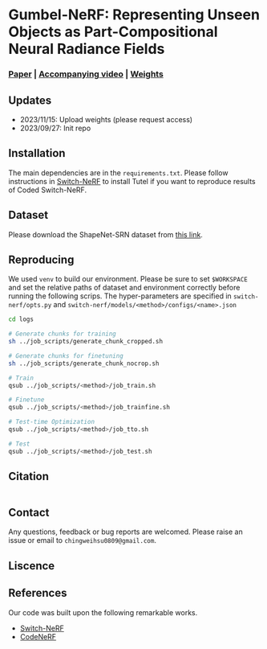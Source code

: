 # Gumbel-NeRF: Representing Unseen Objects as Part-Compositional Neural Radiance Fields 

### [Paper]() | [Accompanying video]() | [Weights](https://drive.google.com/drive/folders/1IipIshTUbafE6sEjHeK6QgQ195Wlsv8Z?usp=sharing)

## Updates

- 2023/11/15: Upload weights (please request access)
- 2023/09/27: Init repo

## Installation

The main dependencies are in the `requirements.txt`. Please follow instructions in [Switch-NeRF](https://github.com/MiZhenxing/Switch-NeRF/tree/main) to install Tutel if you want to reproduce results of Coded Switch-NeRF.

## Dataset
Please download the ShapeNet-SRN dataset from [this link](https://drive.google.com/drive/folders/1PsT3uKwqHHD2bEEHkIXB99AlIjtmrEiR).

## Reproducing
We used `venv` to build our environment. Please be sure to set `$WORKSPACE` and set the relative paths of dataset and environment correctly before running the following scrips. The hyper-parameters are specified in `switch-nerf/opts.py` and `switch-nerf/models/<method>/configs/<name>.json`
```bash
cd logs

# Generate chunks for training
sh ../job_scripts/generate_chunk_cropped.sh 

# Generate chunks for finetuning
sh ../job_scripts/generate_chunk_nocrop.sh 

# Train
qsub ../job_scripts/<method>/job_train.sh 

# Finetune
qsub ../job_scripts/<method>/job_trainfine.sh 

# Test-time Optimization
qsub ../job_scripts/<method>/job_tto.sh 

# Test
qsub ../job_scripts/<method>/job_test.sh 
```

## Citation

```bibtex

```

## Contact

Any questions, feedback or bug reports are welcomed. Please raise an issue or email to `chingweihsu0809@gmail.com`.

## Liscence


## References

Our code was built upon the following remarkable works.

* [Switch-NeRF](https://github.com/MiZhenxing/Switch-NeRF/tree/main)
* [CodeNeRF](https://github.com/wbjang/code-nerf/tree/main)
